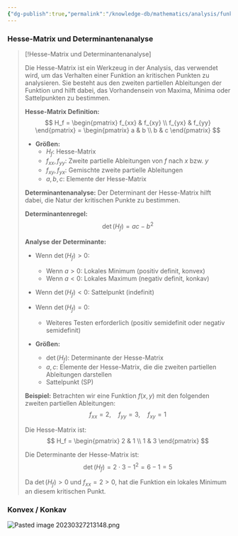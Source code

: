 ```yaml
---
{"dg-publish":true,"permalink":"/knowledge-db/mathematics/analysis/funktionen-mit-mehreren-variablen/","noteIcon":""}
---
```


### Hesse-Matrix und Determinantenanalyse
> [!Hesse-Matrix und Determinantenanalyse]
>
> Die Hesse-Matrix ist ein Werkzeug in der Analysis, das verwendet wird, um das Verhalten einer Funktion an kritischen Punkten zu analysieren. Sie besteht aus den zweiten partiellen Ableitungen der Funktion und hilft dabei, das Vorhandensein von Maxima, Minima oder Sattelpunkten zu bestimmen.
>
> **Hesse-Matrix Definition:**
> $$
> H_f = \begin{pmatrix}
> f_{xx} & f_{xy} \\
> f_{yx} & f_{yy}
> \end{pmatrix}
> = \begin{pmatrix}
> a & b \\
> b & c
> \end{pmatrix}
> $$
>
> - **Größen:**
>   - $H_f$: Hesse-Matrix
>   - $f_{xx}, f_{yy}$: Zweite partielle Ableitungen von $f$ nach $x$ bzw. $y$
>   - $f_{xy}, f_{yx}$: Gemischte zweite partielle Ableitungen
>   - $a, b, c$: Elemente der Hesse-Matrix
>
> **Determinantenanalyse:**
> Der Determinant der Hesse-Matrix hilft dabei, die Natur der kritischen Punkte zu bestimmen.
>
> **Determinantenregel:**
> $$
> \det(H_f) = ac - b^2
> $$
>
> **Analyse der Determinante:**
> - Wenn $\det(H_f) > 0$:
>   - Wenn $a > 0$: Lokales Minimum (positiv definit, konvex)
>   - Wenn $a < 0$: Lokales Maximum (negativ definit, konkav)
> - Wenn $\det(H_f) < 0$: Sattelpunkt (indefinit)
> - Wenn $\det(H_f) = 0$:
>   - Weiteres Testen erforderlich (positiv semidefinit oder negativ semidefinit)
>
> - **Größen:**
>   - $\det(H_f)$: Determinante der Hesse-Matrix
>   - $a, c$: Elemente der Hesse-Matrix, die die zweiten partiellen Ableitungen darstellen
>   - Sattelpunkt (SP)
>
> **Beispiel:**
> Betrachten wir eine Funktion $f(x, y)$ mit den folgenden zweiten partiellen Ableitungen:
> $$
> f_{xx} = 2, \quad f_{yy} = 3, \quad f_{xy} = 1
> $$
>
> Die Hesse-Matrix ist:
> $$
> H_f = \begin{pmatrix}
> 2 & 1 \\
> 1 & 3
> \end{pmatrix}
> $$
>
> Die Determinante der Hesse-Matrix ist:
> $$
> \det(H_f) = 2 \cdot 3 - 1^2 = 6 - 1 = 5
> $$
>
> Da $\det(H_f) > 0$ und $f_{xx} = 2 > 0$, hat die Funktion ein lokales Minimum an diesem kritischen Punkt.



### Konvex / Konkav
![Pasted image 20230327213148.png](/img/user/Files/Pasted%20image%2020230327213148.png)
